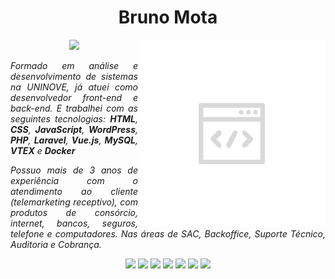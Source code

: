 <h1 align="center">Bruno Mota</h1>


<img style="width: 300px" align="right" src="assets/codegray.png" alt="octocat">
<p align="center">
    <a href="https://www.linkedin.com/in/bmotadev/"><img src="https://img.shields.io/badge/LinkedIn-blue?style=plastic&logo=linkedin"></a>
</p>

<p align="justify"><em>Formado em análise e desenvolvimento de sistemas na UNINOVE, já atuei como desenvolvedor front-end e back-end. E trabalhei com as seguintes tecnologias: <b>HTML</b>, <b>CSS</b>, <b>JavaScript</b>, <b>WordPress</b>, <b>PHP</b>, <b>Laravel</b>, <b>Vue.js</b>, <b>MySQL</b>, <b>VTEX</b> e <b>Docker</b></em></p>

<p align="justify"><i>Possuo mais de 3 anos de experiência com o atendimento ao cliente (telemarketing receptivo), com produtos de consórcio, internet, bancos, seguros, telefone e computadores. Nas áreas de SAC, Backoffice, Suporte Técnico, Auditoria e Cobrança.</i></p>

<p align="center"><img src="https://img.shields.io/badge/SQLite-07405E?style=plastic&logo=sqlite&logoColor=white"> <img src=https://img.shields.io/badge/iOS-000000?style=plastic&logo=ios&logoColor=white> <img src="https://img.shields.io/badge/Android-3DDC84?style=plastic&logo=android&logoColor=white"> <img src="https://img.shields.io/badge/Firebase-039BE5?style=plastic&logo=Firebase&logoColor=white"> <img src="https://img.shields.io/badge/Linux_Mint-87CF3E?style=plastic&logo=linux-mint&logoColor=white"> <img src="https://img.shields.io/badge/Flutter-02569B?style=plastic&logo=flutter&logoColor=white"> <img src="https://img.shields.io/badge/Dart-0175C2?style=plastic&logo=dart&logoColor=white"></p>
